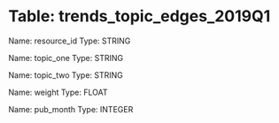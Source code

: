 Table: trends_topic_edges_2019Q1
================================

Name: resource_id
Type: STRING

Name: topic_one
Type: STRING

Name: topic_two
Type: STRING

Name: weight
Type: FLOAT

Name: pub_month
Type: INTEGER

